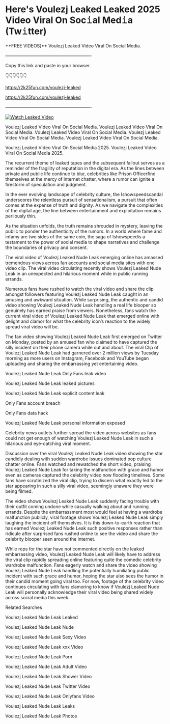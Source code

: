 # Here's Voulezj Leaked Leaked 2025 Video Viral On Soc𝚒al Med𝚒a (Tw𝚒tter)

++FREE VIDEOS]** Voulezj Leaked Video Viral On Social Media.

———————————————————-

Copy this link and paste in your browser.

👇👇👇👇👇👇

https://2k25fun.com/voulezj-leaked

https://2k25fun.com/voulezj-leaked

———————————————————-

[![Watch Leaked Video](https://miro.medium.com/v2/resize:fit:828/format:webp/1*cilzJN44JGOrTw9NJCrNHA.gif "Watch Leaked Video")](https://2k25fun.com/voulezj-leaked)

Voulezj Leaked Video Viral On Social Media. Voulezj Leaked Video Viral On Social Media. Voulezj Leaked Video Viral On Social Media. Voulezj Leaked Video Viral On Social Media. Voulezj Leaked Video Viral On Social Media.

Voulezj Leaked Video Viral On Social Media 2025. Voulezj Leaked Video Viral On Social Media 2025.

The recurrent theme of leaked tapes and the subsequent fallout serves as a reminder of the fragility of reputation in the digital era. As the lines between private and public life continue to blur, celebrities like Prison Officerfind themselves at the mercy of internet chatter, where a rumor can ignite a firestorm of speculation and judgment.

In the ever evolving landscape of celebrity culture, the Ishowspeedscandal underscores the relentless pursuit of sensationalism, a pursuit that often comes at the expense of truth and dignity. As we navigate the complexities of the digital age, the line between entertainment and exploitation remains perilously thin.

As the situation unfolds, the truth remains shrouded in mystery, leaving the public to ponder the authenticity of the rumors. In a world where fame and infamy are two sides of the same coin, the saga of Ishowspeedis a testament to the power of social media to shape narratives and challenge the boundaries of privacy and consent.

The viral video of Voulezj Leaked Nude Leak emerging online has amassed tremendous views across fan accounts and social media sites with one video clip. The viral video circulating recently shows Voulezj Leaked Nude Leak in an unexpected and hilarious moment while in public running errands.

Numerous fans have rushed to watch the viral video and share the clip amongst followers featuring Voulezj Leaked Nude Leak caught in an amusing and awkward situation. While surprising, the authentic and candid video showing Voulezj Leaked Nude Leak handling a real life blooper so genuinely has earned praise from viewers. Nonetheless, fans watch the current viral video of Voulezj Leaked Nude Leak that emerged online with delight and clamor for what the celebrity icon’s reaction to the widely spread viral video will be.

The fan video showing Voulezj Leaked Nude Leak first emerged on Twitter on Monday, posted by an amused fan who claimed to have captured the silly incident on their phone camera while out and about. The viral Clip of Voulezj Leaked Nude Leak had garnered over 2 million views by Tuesday morning as more users on Instagram, Facebook and YouTube began uploading and sharing the embarrassing yet entertaining video.

Voulezj Leaked Nude Leak Only Fans leak video

Voulezj Leaked Nude Leak leaked pictures

Voulezj Leaked Nude Leak explicit content leak

Only Fans account breach

Only Fans data hack

Voulezj Leaked Nude Leak personal information exposed

Celebrity news outlets further spread the video across websites as fans could not get enough of watching Voulezj Leaked Nude Leak in such a hilarious and eye-catching viral moment.

Discussion over the viral Voulezj Leaked Nude Leak video showing the star candidly dealing with sudden wardrobe issues dominated pop culture chatter online. Fans watched and rewatched the short video, praising Voulezj Leaked Nude Leak for taking the malfunction with grace and humor even as cameras captured the celebrity video now flooding timelines. Some fans have scrutinized the viral clip, trying to discern what exactly led to the star appearing in such a silly viral video, seemingly unaware they were being filmed.

The video shows Voulezj Leaked Nude Leak suddenly facing trouble with their outfit coming undone while casually walking about and running errands. Despite the embarrassment most would feel at having a wardrobe malfunction publicly, viral footage shows Voulezj Leaked Nude Leak simply laughing the incident off themselves. It is this down-to-earth reaction that has earned Voulezj Leaked Nude Leak such positive responses rather than ridicule after surprised fans rushed online to see the video and share the celebrity blooper seen around the internet.

While reps for the star have not commented directly on the leaked embarrassing video, Voulezj Leaked Nude Leak will likely have to address the viral clip rapidly spreading online featuring quite the comedic celebrity wardrobe malfunction. Fans eagerly watch and share the video showing Voulezj Leaked Nude Leak handling the potentially humiliating public incident with such grace and humor, hoping the star also sees the humor in their candid moment going viral too. For now, footage of the celebrity video continues circulating with fans clamoring to know if Voulezj Leaked Nude Leak will personally acknowledge their viral video being shared widely across social media this week.

Related Searches

Voulezj Leaked Nude Leak Leaked

Voulezj Leaked Nude Leak Nude

Voulezj Leaked Nude Leak Sexy Video

Voulezj Leaked Nude Leak xxx Video

Voulezj Leaked Nude Leak Porn

Voulezj Leaked Nude Leak Adult Video

Voulezj Leaked Nude Leak Shower Video

Voulezj Leaked Nude Leak Twitter Video

Voulezj Leaked Nude Leak Onlyfans Video

Voulezj Leaked Nude Leak Leaks

Voulezj Leaked Nude Leak Photos